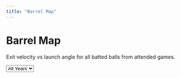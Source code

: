 ```yaml
---
title: "Barrel Map"
---
```


# Barrel Map

Exit velocity vs launch angle for all batted balls from attended games.

<div class="filter-bar">
    <label>
        <select id="yearFilter">
            <option value="">All Years</option>
        </select>
    </label>
</div>

<div class="chart-container">
    <div id="barrelChart" style="width: 100%; height: 600px;"></div>
</div>

<script>
// Load data from static files
let allBarrelData = [];

fetch('/barrel_map.json')
.then(response => response.json())
.then(barrelData => {
    allBarrelData = barrelData;
    
    // Populate year filter
    const years = [...new Set(barrelData.map(d => d.date.substring(0, 4)))].sort().reverse();
    const yearSelect = document.getElementById('yearFilter');
    years.forEach(year => {
        const option = document.createElement('option');
        option.value = option.textContent = year;
        yearSelect.appendChild(option);
    });
    
    // Initial render with all data
    renderChart(barrelData);
})
.catch(error => {
    console.error('Error loading barrel map data:', error);
    document.getElementById('barrelChart').innerHTML = '<p>Error loading data</p>';
});

// Filter functionality
document.getElementById('yearFilter').addEventListener('change', function() {
    const yearFilter = this.value;
    const filteredData = yearFilter ? 
        allBarrelData.filter(d => d.date.substring(0, 4) === yearFilter) : 
        allBarrelData;
    renderChart(filteredData);
});

function renderChart(barrelData) {
    // Prepare data for Plotly
    const homeRuns = barrelData.filter(d => d.outcome === 'home_run');
    const hits = barrelData.filter(d => d.outcome === 'hit');
    const outs = barrelData.filter(d => d.outcome === 'out');

const traces = [
    {
        x: outs.map(d => d.launch_speed),
        y: outs.map(d => d.launch_angle),
        mode: 'markers',
        type: 'scatter',
        name: 'Outs',
        marker: {
            color: '#666',
            size: 6,
            opacity: 0.6
        },
        text: outs.map(d => {
            const formattedDate = new Date(d.date).toLocaleDateString('en-US', {
                month: 'numeric', day: 'numeric', year: 'numeric'
            });
            let tooltip = `${d.batter_name}<br>${d.description}`;
            if (d.pitcher) tooltip += `<br>vs ${d.pitcher}`;
            if (d.distance) tooltip += `<br>Distance: ${d.distance}ft`;
            tooltip += `<br>${formattedDate} - ${d.matchup}`;
            return tooltip;
        }),
        hovertemplate: '%{text}<br>%{x}mph, %{y}°<extra></extra>'
    },
    {
        x: hits.map(d => d.launch_speed),
        y: hits.map(d => d.launch_angle),
        mode: 'markers',
        type: 'scatter',
        name: 'Hits',
        marker: {
            color: '#4ecdc4',
            size: 8,
            opacity: 0.8
        },
        text: hits.map(d => {
            const formattedDate = new Date(d.date).toLocaleDateString('en-US', {
                month: 'numeric', day: 'numeric', year: 'numeric'
            });
            let tooltip = `${d.batter_name}<br>${d.description}`;
            if (d.pitcher) tooltip += `<br>vs ${d.pitcher}`;
            if (d.distance) tooltip += `<br>Distance: ${d.distance}ft`;
            tooltip += `<br>${formattedDate} - ${d.matchup}`;
            return tooltip;
        }),
        hovertemplate: '%{text}<br>%{x}mph, %{y}°<extra></extra>'
    },
    {
        x: homeRuns.map(d => d.launch_speed),
        y: homeRuns.map(d => d.launch_angle),
        mode: 'markers',
        type: 'scatter',
        name: 'Home Runs',
        marker: {
            color: '#ff6b6b',
            size: 12,
            opacity: 1
        },
        text: homeRuns.map(d => {
            const formattedDate = new Date(d.date).toLocaleDateString('en-US', {
                month: 'numeric', day: 'numeric', year: 'numeric'
            });
            let tooltip = `${d.batter_name}<br>${d.description}`;
            if (d.pitcher) tooltip += `<br>vs ${d.pitcher}`;
            if (d.distance) tooltip += `<br>Distance: ${d.distance}ft`;
            tooltip += `<br>${formattedDate} - ${d.matchup}`;
            return tooltip;
        }),
        hovertemplate: '%{text}<br>%{x}mph, %{y}°<extra></extra>'
    }
];

const layout = {
    title: 'Exit Velocity vs Launch Angle',
    xaxis: {
        title: 'Exit Velocity (mph)',
        range: [60, 120],
        gridcolor: '#444'
    },
    yaxis: {
        title: 'Launch Angle (degrees)',
        range: [-20, 50],
        gridcolor: '#444'
    },
    paper_bgcolor: '#2d2d2d',
    plot_bgcolor: '#2d2d2d',
    font: { color: '#e0e0e0' },
    showlegend: true,
    hovermode: 'closest'
};

const config = {
    responsive: true,
    displayModeBar: false
};

    Plotly.newPlot('barrelChart', traces, layout, config);
}
</script>
